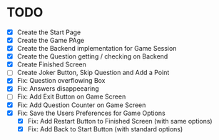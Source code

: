 # TODO

- [x] Create the Start Page
- [x] Create the Game PAge
- [x] Create the Backend implementation for Game Session
- [x] Create the Question getting / checking on Backend
- [x] Create Finished Screen
- [ ] Create Joker Button, Skip Question and Add a Point
- [x] Fix: Question overflowing Box
- [x] Fix: Answers disappeearing
- [ ] Fix: Add Exit Button on Game Screen
- [x] Fix: Add Question Counter on Game Screen
- [x] Fix: Save the Users Preferences for Game Options
  - [x] Fix: Add Restart Button to Finished Screen (with same options)
  - [x] Fix: Add Back to Start Button (with standard options)

